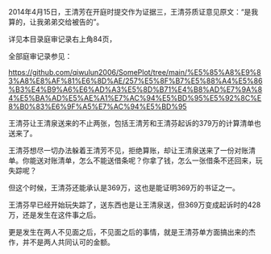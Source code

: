 2014年4月15日，王清芳在开庭时提交作为证据三，王清芬质证意见原文：“是我算的，让我弟弟交给被告的”。

详见本目录庭审记录右上角84页，

全部庭审记录参见：

https://github.com/qiwulun2006/SomePlot/tree/main/%E5%85%A8%E9%83%A8%E8%AF%81%E6%8D%AE/257%E5%8F%B7%E5%88%A4%E5%86%B3%E4%B9%A6%E6%AD%A3%E5%8D%B71%E4%B8%AD%E7%9A%84%E5%BA%AD%E5%AE%A1%E7%AC%94%E5%BD%95%E5%92%8C%E8%B0%83%E6%9F%A5%E7%AC%94%E5%BD%95

王清芬让王清泉送来的不止两张，包括王清芳和王清芬起诉的379万的计算清单也送来了。

王清芬想尽一切办法躲着王清芳不见，拒绝算账，却让王清泉送来了一份对账清单。你能送对账清单，怎么不能送借条呢？你拿了钱，怎么一张借条不还回来，玩失踪呢？

但这个时候，王清芬还能承认是369万，这也是能证明369万的书证之一。

王清芬早已经开始玩失踪了，送东西也是让王清泉送，但369万变成起诉时的428万，还是发生在这件事之后。

更是发生在两人不见面之后，不见面之后的事情，就是王清芬单方面搞出来的杰作，并不是两人共同认可的金额。
